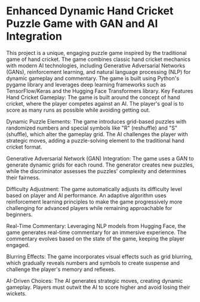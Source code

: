 # Enhanced Dynamic Hand Cricket Puzzle Game with GAN and AI Integration
This project is a unique, engaging puzzle game inspired by the traditional game of hand cricket. The game combines classic hand cricket mechanics with modern AI technologies, including Generative Adversarial Networks (GANs), reinforcement learning, and natural language processing (NLP) for dynamic gameplay and commentary. The game is built using Python's pygame library and leverages deep learning frameworks such as TensorFlow/Keras and the Hugging Face Transformers library.
Key Features
Hand Cricket Gameplay: The game is built around the concept of hand cricket, where the player competes against an AI. The player's goal is to score as many runs as possible while avoiding getting out.

Dynamic Puzzle Elements: The game introduces grid-based puzzles with randomized numbers and special symbols like "R" (reshuffle) and "S" (shuffle), which alter the gameplay grid. The AI challenges the player with strategic moves, adding a puzzle-solving element to the traditional hand cricket format.

Generative Adversarial Network (GAN) Integration: The game uses a GAN to generate dynamic grids for each round. The generator creates new puzzles, while the discriminator assesses the puzzles' complexity and determines their fairness.

Difficulty Adjustment: The game automatically adjusts its difficulty level based on player and AI performance. An adaptive algorithm uses reinforcement learning principles to make the game progressively more challenging for advanced players while remaining approachable for beginners.

Real-Time Commentary: Leveraging NLP models from Hugging Face, the game generates real-time commentary for an immersive experience. The commentary evolves based on the state of the game, keeping the player engaged.

Blurring Effects: The game incorporates visual effects such as grid blurring, which gradually reveals numbers and symbols to create suspense and challenge the player's memory and reflexes.

AI-Driven Choices: The AI generates strategic moves, creating dynamic gameplay. Players must outwit the AI to score higher and avoid losing their wickets.
